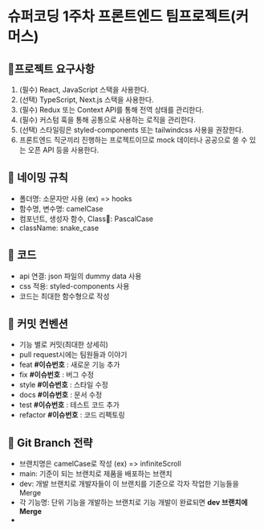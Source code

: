 # 슈퍼코딩 1주차 프론트엔드 팀프로젝트(커머스)
## 🚀프로젝트 요구사항
1. (필수) React, JavaScript 스택을 사용한다.
2. (선택) TypeScript, Next.js 스택을 사용한다.
3. (필수) Redux 또는 Context API를 통해 전역 상태를 관리한다.
4. (필수) 커스텀 훅을 통해 공통으로 사용하는 로직을 관리한다.
5. (선택) 스타일링은 styled-components 또는 tailwindcss 사용을 권장한다.
6. 프론트엔드 직군끼리 진행하는 프로젝트이므로 mock 데이터나 공공으로 쓸 수 있는 오픈 API 등을 사용한다.

## 🚀 네이밍 규칙
- 폴더명: 소문자만 사용 (ex) => hooks
- 함수명, 변수명: camelCase
- 컴포넌트, 생성자 함수, Class: PascalCase
- className: snake_case

## 🚀 코드
- api 연결: json 파일의 dummy data 사용
- css 적용: styled-components 사용
- 코드는 최대한 함수형으로 작성

## 🚀 커밋 컨벤션
- 기능 별로 커밋(최대한 상세히)
- pull request시에는 팀원들과 이야기
- feat **#이슈번호** : 새로운 기능 추가
- fix **#이슈번호** : 버그 수정
- style **#이슈번호** : 스타일 수정
- docs **#이슈번호** : 문서 수정
- test **#이슈번호** : 테스트 코드 추가
- refactor **#이슈번호** : 코드 리펙토링

## 🚀 Git Branch 전략
- 브랜치명은 camelCase로 작성 (ex) => infiniteScroll
- main: 기준이 되는 브랜치로 제품을 배포하는 브랜치
- dev: 개발 브랜치로 개발자들이 이 브랜치를 기준으로 각자 작업한 기능들을 Merge
- 각 기능명: 단위 기능을 개발하는 브랜치로 기능 개발이 완료되면 **dev 브랜치에 Merge**
- [참조]: https://velog.io/@kw2577/Git-branch-%EC%A0%84%EB%9E%B5
